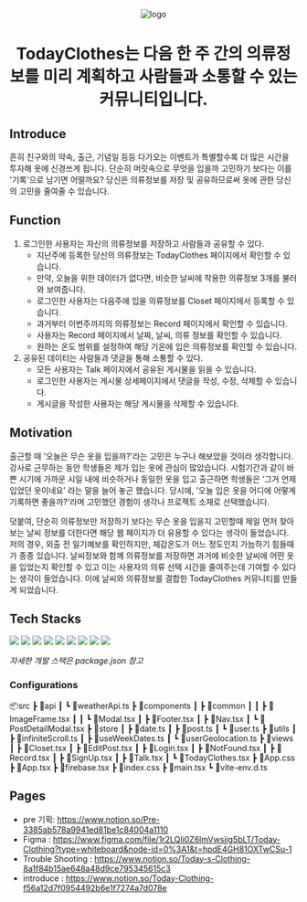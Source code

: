 <p align='center'><img alt='logo' src='https://github.com/Ryomi-j/Today_Clothing/assets/116236689/ed5c843e-f3e0-472e-afe5-293e97275e08'></p>
<h1 align='center'>TodayClothes는 다음 한 주 간의 의류정보를 미리 계획하고 사람들과 소통할 수 있는 커뮤니티입니다.</h1>


## Introduce
흔히 친구와의 약속, 출근, 기념일 등등 다가오는 이벤트가 특별할수록 더 많은 시간을 투자해 옷에 신경쓰게 됩니다.
단순히 머릿속으로 무엇을 입을까 고민하기 보다는 이를 '기록'으로 남기면 어떨까요?
당신은 의류정보를 저장 및 공유하므로써 옷에 관한 당신의 고민을 줄여줄 수 있습니다.


## Function
1. 로그인한 사용자는 자신의 의류정보를 저장하고 사람들과 공유할 수 있다.
    * 지난주에 등록한 당신의 의류정보는 TodayClothes 페이지에서 확인할 수 있습니다.
    * 만약, 오늘을 위한 데이터가 없다면, 비슷한 날씨에 착용한 의류정보 3개를 불러와 보여줍니다.
    * 로그인한 사용자는 다음주에 입을 의류정보를 Closet 페이지에서 등록할 수 있습니다.
    * 과거부터 이번주까지의 의류정보는 Record 페이지에서 확인할 수 있습니다. 
    * 사용자는 Record 페이지에서 날짜, 날씨, 의류 정보를 확인할 수 있습니다.
    * 원하는 온도 범위를 설정하여 해당 기온에 입은 의류정보를 확인할 수 있습니다.
2. 공유된 데이터는 사람들과 댓글을 통해 소통할 수 있다.
    * 모든 사용자는 Talk 페이지에서 공유된 게시물을 읽을 수 있습니다. 
    * 로그인한 사용자는 게시물 상세페이지에서 댓글을 작성, 수정, 삭제할 수 있습니다. 
    * 게시글을 작성한 사용자는 해당 게시물을 삭제할 수 있습니다.


## Motivation
출근할 때 '오늘은 무슨 옷을 입을까?'라는 고민은 누구나 해보았을 것이라 생각합니다.
강사로 근무하는 동안 학생들은 제가 입는 옷에 관심이 많았습니다. 
시험기간과 같이 바쁜 시기에 가까운 시일 내에 비슷하거나 동일한 옷을 입고 출근하면 학생들은 ‘그거 언제 입었던 옷이네요’ 라는 말을 늘어 놓곤 했습니다.
당시에, '오늘 입은 옷을 어디에 어떻게 기록하면 좋을까?'라며 고민했던 경험이 생각나 프로젝트 소재로 선택했습니다.

덧붙여, 단순히 의류정보만 저장하기 보다는 무슨 옷을 입을지 고민할때 제일 먼저 찾아보는 날씨 정보를 더한다면 해당 웹 페이지가 더 유용할 수 있다는 생각이 들었습니다.
저의 경우, 외출 전 일기예보를 확인하지만, 체감온도가 어느 정도인지 가늠하기 힘들때가 종종 있습니다.
날씨정보와 함께 의류정보를 저장하면 과거에 비슷한 날씨에 어떤 옷을 입었는지 확인할 수 있고 이는 사용자의 의류 선택 시간을 줄여주는데 기여할 수 있다는 생각이 들었습니다.
이에 날씨와 의류정보를 결합한 TodayClothes 커뮤니티를 만들게 되었습니다.  


## Tech Stacks
<img src="https://img.shields.io/badge/react-61DAFB?style=for-the-badge&logo=react&logoColor=white">
<img src="https://img.shields.io/badge/typescript-3178C6?style=for-the-badge&logo=typescript&logoColor=white">
<img src="https://img.shields.io/badge/recoil-3178C6?style=for-the-badge&logo=recoil&logoColor=white">
<img src="https://img.shields.io/badge/vite-646CFF?style=for-the-badge&logo=vite&logoColor=white">
<img src="https://img.shields.io/badge/tailwindcss-06B6D4?style=for-the-badge&logo=tailwindcss&logoColor=white">
<img src="https://img.shields.io/badge/daisyui-A0EF8?style=for-the-badge&logo=daisyui&logoColor=white">
<img src="https://img.shields.io/badge/axios-5A29E4?style=for-the-badge&logo=axios&logoColor=white">
<img src="https://img.shields.io/badge/firebase-FFCA28?style=for-the-badge&logo=firebase&logoColor=white">
<img src="https://img.shields.io/badge/linux-EBAF00?style=for-the-badge&logo=linux&logoColor=white">

*자세한 개발 스택은 package.json 참고*



### Configurations
📦src
 ┣ 📂api
 ┃ ┗ 📜weatherApi.ts
 ┣ 📂components
 ┃ ┣ 📂common
 ┃ ┃ ┣ 📜ImageFrame.tsx
 ┃ ┃ ┗ 📜Modal.tsx
 ┃ ┣ 📜Footer.tsx
 ┃ ┣ 📜Nav.tsx
 ┃ ┗ 📜PostDetailModal.tsx
 ┣ 📂store
 ┃ ┣ 📜date.ts
 ┃ ┣ 📜post.ts
 ┃ ┗ 📜user.ts
 ┣ 📂utils
 ┃ ┣ 📜infiniteScroll.ts
 ┃ ┣ 📜useWeekDates.ts
 ┃ ┗ 📜userGeolocation.ts
 ┣ 📂views
 ┃ ┣ 📜Closet.tsx
 ┃ ┣ 📜EditPost.tsx
 ┃ ┣ 📜Login.tsx
 ┃ ┣ 📜NotFound.tsx
 ┃ ┣ 📜Record.tsx
 ┃ ┣ 📜SignUp.tsx
 ┃ ┣ 📜Talk.tsx
 ┃ ┗ 📜TodayClothes.tsx
 ┣ 📜App.css
 ┣ 📜App.tsx
 ┣ 📜firebase.tsx
 ┣ 📜index.css
 ┣ 📜main.tsx
 ┗ 📜vite-env.d.ts



## Pages
- pre 기획: https://www.notion.so/Pre-3385ab578a9941ed81be1c84004a1110
- Figma : https://www.figma.com/file/1r2LQIi0Z6lmVwsjjg5bLT/Today-Clothing?type=whiteboard&node-id=0%3A1&t=hpdE4GH81OXTwCSu-1
- Trouble Shooting : https://www.notion.so/Today-s-Clothing-8a1f84b15ae648a48d9ce795345615c3
- introduce : https://www.notion.so/Today-Clothing-f56a12d7f0954492b6e1f7274a7d078e